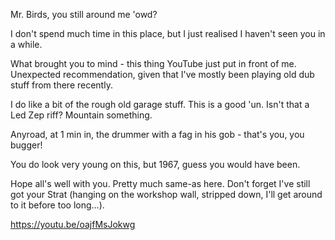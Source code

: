 Mr. Birds, you still around me 'owd?

I don't spend much time in this place, but I just realised I haven't seen you in a while. 

What brought you to mind - this thing YouTube just put in front of me. Unexpected recommendation, given that I've mostly been playing old dub stuff from there recently.

I do like a bit of the rough old garage stuff. This is a good 'un. Isn't that a Led Zep riff? Mountain something.

Anyroad, at 1 min in, the drummer with a fag in his gob - that's you, you bugger!

You do look very young on this, but 1967, guess you would have been.

Hope all's well with you. Pretty much same-as here.
Don't forget I've still got your Strat (hanging on the workshop wall, stripped down, I'll get around to it before too long...).

https://youtu.be/oajfMsJokwg
